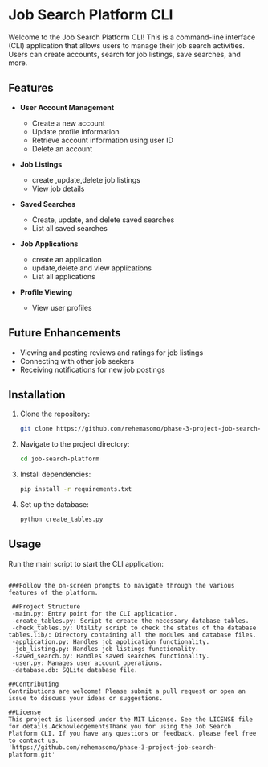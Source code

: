 # Job Search Platform CLI

Welcome to the Job Search Platform CLI! This is a command-line interface (CLI) application that allows users to manage their job search activities. Users can create accounts, search for job listings, save searches,  and more.

## Features

- **User Account Management**
  - Create a new account
  - Update profile information
  - Retrieve account information using user ID
  - Delete an account

- **Job Listings**
  - create ,update,delete job listings
  - View job details

- **Saved Searches**
  - Create, update, and delete saved searches
  - List all saved searches

- **Job Applications**
  - create an application
  - update,delete and view applications
  - List all applications

- **Profile Viewing**
  - View user profiles

## Future Enhancements

- Viewing and posting reviews and ratings for job listings
- Connecting with other job seekers
- Receiving notifications for new job postings

## Installation

1. Clone the repository:
    ```sh
    git clone https://github.com/rehemasomo/phase-3-project-job-search-platform.git
    ```
2. Navigate to the project directory:
    ```sh
    cd job-search-platform
    ```
3. Install dependencies:
    ```sh
    pip install -r requirements.txt
    ```
4. Set up the database:
    ```sh
    python create_tables.py
    ```

## Usage

Run the main script to start the CLI application:
```shpython main.py .

###Follow the on-screen prompts to navigate through the various features of the platform.
 
 ##Project Structure
 -main.py: Entry point for the CLI application.
 -create_tables.py: Script to create the necessary database tables.
 -check_tables.py: Utility script to check the status of the database tables.lib/: Directory containing all the modules and database files.
 -application.py: Handles job application functionality.
 -job_listing.py: Handles job listings functionality.
 -saved_search.py: Handles saved searches functionality.
 -user.py: Manages user account operations.
 -database.db: SQLite database file.

##Contributing
Contributions are welcome! Please submit a pull request or open an issue to discuss your ideas or suggestions.

##License
This project is licensed under the MIT License. See the LICENSE file for details.AcknowledgementsThank you for using the Job Search Platform CLI. If you have any questions or feedback, please feel free to contact us.
'https://github.com/rehemasomo/phase-3-project-job-search-platform.git'